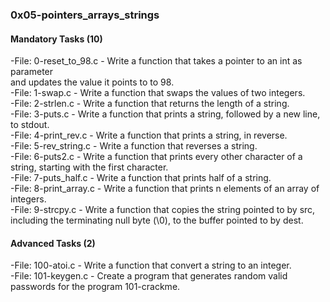 ### 0x05-pointers_arrays_strings  

#### Mandatory Tasks (10)  
-File: 0-reset_to_98.c - Write a function that takes a pointer to an int as parameter  
and updates the value it points to to 98.  
-File: 1-swap.c - Write a function that swaps the values of two integers.  
-File: 2-strlen.c - Write a function that returns the length of a string.  
-File: 3-puts.c - Write a function that prints a string, followed by a new line, to stdout.  
-File: 4-print_rev.c - Write a function that prints a string, in reverse.  
-File: 5-rev_string.c - Write a function that reverses a string.  
-File: 6-puts2.c - Write a function that prints every other character of a string, starting with the first character.  
-File: 7-puts_half.c - Write a function that prints half of a string.  
-File: 8-print_array.c - Write a function that prints n elements of an array of integers.  
-File: 9-strcpy.c - Write a function that copies the string pointed to by src,  
including the terminating null byte (\0), to the buffer pointed to by dest.  

#### Advanced Tasks (2)
-File: 100-atoi.c - Write a function that convert a string to an integer.  
-File: 101-keygen.c - Create a program that generates random valid passwords for the program 101-crackme.  